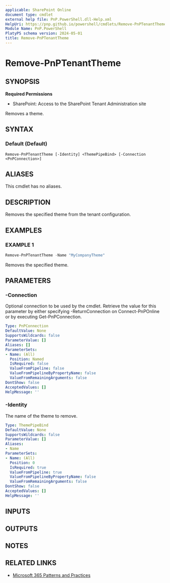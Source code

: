 ```yaml
---
applicable: SharePoint Online
document type: cmdlet
external help file: PnP.PowerShell.dll-Help.xml
HelpUri: https://pnp.github.io/powershell/cmdlets/Remove-PnPTenantTheme.html
Module Name: PnP.PowerShell
PlatyPS schema version: 2024-05-01
title: Remove-PnPTenantTheme
---
```


# Remove-PnPTenantTheme

## SYNOPSIS

**Required Permissions**

* SharePoint: Access to the SharePoint Tenant Administration site

Removes a theme.

## SYNTAX

### Default (Default)

```
Remove-PnPTenantTheme [-Identity] <ThemePipeBind> [-Connection <PnPConnection>]
```

## ALIASES

This cmdlet has no aliases.

## DESCRIPTION

Removes the specified theme from the tenant configuration.

## EXAMPLES

### EXAMPLE 1

```powershell
Remove-PnPTenantTheme -Name "MyCompanyTheme"
```

Removes the specified theme.

## PARAMETERS

### -Connection

Optional connection to be used by the cmdlet. Retrieve the value for this parameter by either specifying -ReturnConnection on Connect-PnPOnline or by executing Get-PnPConnection.

```yaml
Type: PnPConnection
DefaultValue: None
SupportsWildcards: false
ParameterValue: []
Aliases: []
ParameterSets:
- Name: (All)
  Position: Named
  IsRequired: false
  ValueFromPipeline: false
  ValueFromPipelineByPropertyName: false
  ValueFromRemainingArguments: false
DontShow: false
AcceptedValues: []
HelpMessage: ''
```

### -Identity

The name of the theme to remove.

```yaml
Type: ThemePipeBind
DefaultValue: None
SupportsWildcards: false
ParameterValue: []
Aliases:
- Name
ParameterSets:
- Name: (All)
  Position: 0
  IsRequired: true
  ValueFromPipeline: true
  ValueFromPipelineByPropertyName: false
  ValueFromRemainingArguments: false
DontShow: false
AcceptedValues: []
HelpMessage: ''
```

## INPUTS

## OUTPUTS

## NOTES

## RELATED LINKS

- [Microsoft 365 Patterns and Practices](https://aka.ms/m365pnp)
